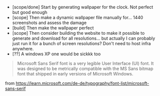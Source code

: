 - [scope/done] Start by generating wallpaper for the clock. Not perfect but good enough
- [scope] Then make a dynamic wallpaper file manually for... 1440 screenshots and assess the damage
- [build] Then make the wallpaper perfect
- [scope] Then consider building the website to make it possible to generate and download for all resolutions... but actually I can probably just run it for a bunch of screen resolutions? Don't need to host infra anywhere.
- [??] A windows XP one would be sickkk too


> Microsoft Sans Serif font is a very legible User Interface (UI) font. It was designed to be metrically compatible with the MS Sans bitmap font that shipped in early versions of Microsoft Windows.

from https://learn.microsoft.com/de-de/typography/font-list/microsoft-sans-serif
